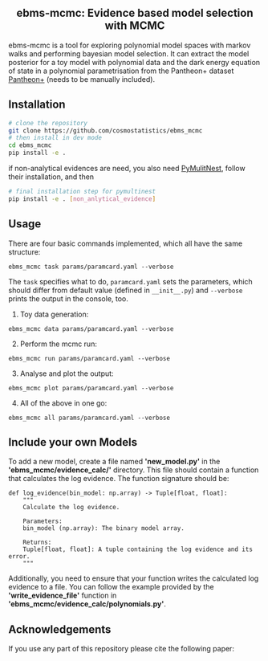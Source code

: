 <h2 align="center">ebms-mcmc: Evidence based model selection with MCMC</h2>

<p align="center">
<!-- <a href="https://arxiv.org/abs/2401.04174"><img alt="Arxiv" src="https://img.shields.io/badge/arXiv-2401.04174-b31b1b.svg"></a> -->


ebms-mcmc is a tool for exploring polynomial model spaces with markov walks and performing bayesian model selection. It can extract the model posterior for a toy model with polynomial data and the dark energy equation of state in a polynomial parametrisation from the Pantheon+ dataset [Pantheon+][Pantheon+] (needs to be manually included).

[Pantheon+]: https://github.com/PantheonPlusSH0ES/DataRelease

## Installation

```sh
# clone the repository
git clone https://github.com/cosmostatistics/ebms_mcmc
# then install in dev mode
cd ebms_mcmc
pip install -e .
```
if non-analytical evidences are need, you also need [PyMulitNest][PyMulitNest], follow their installation, and then
```sh
# final installation step for pymultinest
pip install -e . [non_anlytical_evidence]
```

[PyMulitNest]: https://github.com/JohannesBuchner/PyMultiNest


## Usage
There are four basic commands implemented, which all have the same structure:
```
ebms_mcmc task params/paramcard.yaml --verbose
```
The ```task``` specifies what to do, ```paramcard.yaml``` sets the parameters, which should differ from default value (defined in ```__init__.py```) and ```--verbose``` prints the output in the console, too.

1. Toy data generation:

```
ebms_mcmc data params/paramcard.yaml --verbose
```

2. Perform the mcmc run:

```
ebms_mcmc run params/paramcard.yaml --verbose
```

3. Analyse and plot the output:
```
ebms_mcmc plot params/paramcard.yaml --verbose
```

4. All of the above in one go:
```
ebms_mcmc all params/paramcard.yaml --verbose
```

## Include your own Models

To add a new model, create a file named **'new_model.py'** in the **'ebms_mcmc/evidence_calc/'** directory. This file should contain a function that calculates the log evidence. The function signature should be:
```
def log_evidence(bin_model: np.array) -> Tuple[float, float]:
    """
    Calculate the log evidence.

    Parameters:
    bin_model (np.array): The binary model array.

    Returns:
    Tuple[float, float]: A tuple containing the log evidence and its error.
    """
```
Additionally, you need to ensure that your function writes the calculated log evidence to a file. You can follow the example provided by the **'write_evidence_file'** function in **'ebms_mcmc/evidence_calc/polynomials.py'**.


## Acknowledgements

If you use any part of this repository please cite the following paper:
<!-- 
```
@article{Schosser:2024aic,
    author = "Schosser, Benedikt and Heneka, Caroline and Plehn, Tilman",
    title = "{Optimal, fast, and robust inference of reionization-era cosmology with the 21cmPIE-INN}",
    eprint = "2401.04174",
    archivePrefix = "arXiv",
    primaryClass = "astro-ph.CO",
    month = "1",
    year = "2024"
}
``` -->


